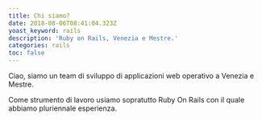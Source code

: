 ```yaml
---
title: Chi siamo?
date: 2018-08-06T08:41:04.323Z
yoast_keyword: rails
description: 'Ruby on Rails, Venezia e Mestre.'
categories: rails
toc: false
---
```

Ciao, siamo un team di sviluppo di applicazioni web operativo a Venezia e Mestre.

Come strumento di lavoro usiamo sopratutto Ruby On Rails con il quale abbiamo pluriennale esperienza.
